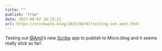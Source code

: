 ```yaml
---
title: ""
publish: "true"
date: 2023-08-07 10:15:21
url: https://ericmwalk.blog/2023/08/07/testing-out-amit.html
---
```

Testing out [@Amit](https://micro.blog/Amit)’s new [Scribe](https://web.archive.org/web/20240227100432/https://www.amitgawande.com/2023/08/07/launching-scribe-a.html) app to publish to Micro.blog and it seems really slick so far!